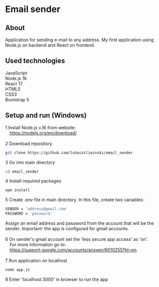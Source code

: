 # Email sender

## About
Application for sending e-mail to any address. My first application using Node.js on backend and React on frontend.

## Used technologies
JavaScript<br>
Node.js 16<br>
React 17<br>
HTML5<br>
CSS3<br>
Bootstrap 5

## Setup and run (Windows)
1 Install Node.js v.16 from website:<br>
&emsp;https://nodejs.org/en/download/<br><br>
2 Download repository
```bash
git clone https://github.com/lukaszsliwinski/email_sender
```
3 Go into main directory
```bash
cd email_sender
```
4 Install required packages
```bash
npm install
```
5 Create .env file in main directory. In this file, create two variables:
```bash
SENDER = 'address@gmail.com'
PASSWORD = 'password'
```
Assign an email address and password from the account that will be the sender. Important: the app is configured for gmail accounts.<br><br>
6 On sender's gmail account set the 'less secure app access' as 'on'.<br>
&emsp;For more information go to:<br>
&emsp;https://support.google.com/accounts/answer/6010255?hl=en<br><br>
7 Run application on localhost
```bash
node app.js
```
8 Enter 'localhost:3000' in browser to run the app